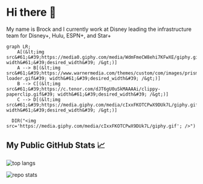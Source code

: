 # Hi there 👋

My name is Brock and I currently work at Disney leading the infrastructure team for Disney+, Hulu, ESPN+, and Star+

```mermaid
graph LR;
    A[(&lt;img src&#61;&#39;https://media0.giphy.com/media/WdmFmeCW8ehi7KFwXE/giphy.gif&#39; width&#61;&#39;desired_width&#39; /&gt;)]
    A --> B[(&lt;img src&#61;&#39;https://www.warnermedia.com/themes/custom/com/images/prism-loader.gif&#39; width&#61;&#39;desired_width&#39; /&gt;)]
    B --> C[(&lt;img src&#61;&#39;https://c.tenor.com/dJT6gU0uSkMAAAAi/clippy-paperclip.gif&#39; width&#61;&#39;desired_width&#39; /&gt;)]
    C --> D[(&lt;img src&#61;&#39;https://media.giphy.com/media/cIxxFKOTCPwX9DUk7L/giphy.gif&#39&#39; width&#61;&#39;desired_width&#39; /&gt;)]
```

```mermaid
  DIR("<img src='https://media.giphy.com/media/cIxxFKOTCPwX9DUk7L/giphy.gif'; />")

```

## My Public GitHub Stats 📈

![top langs](https://github-readme-stats.vercel.app/api/top-langs/?username=brockneedscoffee&langs_count=5)

![repo stats](https://github-readme-stats.vercel.app/api?username=brockneedscoffee&show_icons=true&line_height=27)

<!-- Here are some ideas to get you started:

- 🔭 I’m currently working on ...
- 🌱 I’m currently learning ...
- 👯 I’m looking to collaborate on ...
- 🤔 I’m looking for help with ...
- 💬 Ask me about ...
- 📫 How to reach me: ...
- 😄 Pronouns: ...
- ⚡ Fun fact: ...
-->
